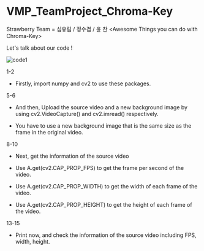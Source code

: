 # VMP_TeamProject_Chroma-Key
Strawberry Team = 심유림 / 정수겸 / 윤 찬  &lt;Awesome Things you can do with Chroma-Key>

Let's talk about our code !

![code1](https://user-images.githubusercontent.com/119425924/204765876-38f0a76a-06ba-43bb-9100-20346f8a639e.png)

1-2

* Firstly, import numpy and cv2 to use these packages.

5-6

* And then, Upload the source video and a new background image by using cv2.VideoCapture() and cv2.imread() respectively.

* You have to use a new background image that is the same size as the frame in the original video.

8-10

* Next, get the information of the source video

* Use A.get(cv2.CAP_PROP_FPS) to get the frame per second of the video.

* Use A.get(cv2.CAP_PROP_WIDTH) to get the width of each frame of the video.

* Use A.get(cv2.CAP_PROP_HEIGHT) to get the height of each frame of the video.

13-15

* Print now, and check the information of the source video including FPS, width, height.




